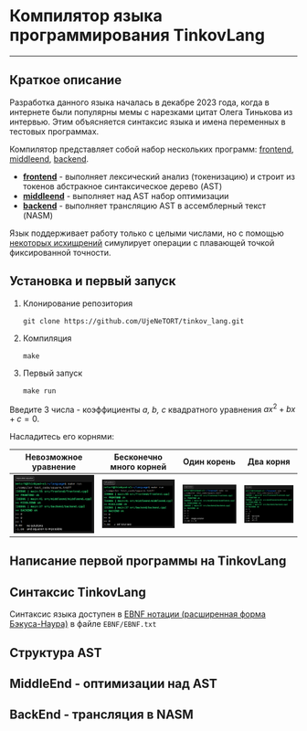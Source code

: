 # Компилятор языка программирования TinkovLang

---

## Краткое описание

Разработка данного языка началась в декабре 2023 года, когда в интернете были популярны мемы с нарезками цитат Олега Тинькова из интервью. Этим объясняется синтаксис языка и имена переменных в тестовых программах.

Компилятор представляет собой набор нескольких программ: [frontend](), [middleend](), [backend]().

- [**frontend**]() - выполняет лексический анализ (токенизацию) и строит из токенов абстракное синтаксическое дерево (AST)
- [**middleend**]() - выполняет над AST набор оптимизации
- [**backend**]() - выполняет трансляцию AST в ассемблерный текст (NASM)

Язык поддерживает работу только с целыми числами, но с помощью [некоторых исхищрений]() симулирует операции с плавающей точкой фиксированной точности.

## Установка и первый запуск

1. Клонирование репозитория

    ```
    git clone https://github.com/UjeNeTORT/tinkov_lang.git
    ```

2. Компиляция

    ```
    make
    ```
3. Первый запуск

    ```
    make run
    ```

Введите 3 числа - коэффициенты *a, b, c* квадратного уравнения $ax^2 + bx + c = 0$.

Насладитесь его корнями:

Невозможное уравнение      |  Бесконечно много корней  | Один корень               | Два корня
:-------------------------:|:-------------------------:|:-------------------------:|:-------------------------:
![](img/square_imp.png)    |  ![](img/square_inf.png)  | ![](img/square_single.png)| ![](img/square_two.png)

## Написание первой программы на TinkovLang



## Синтаксис TinkovLang

Синтаксис языка доступен в [EBNF нотации (расширенная форма Бэкуса-Наура)](https://en.wikipedia.org/wiki/Extended_Backus%E2%80%93Naur_form) в файле `EBNF/EBNF.txt`
## Структура AST

## MiddleEnd - оптимизации над AST

## BackEnd - трансляция в NASM